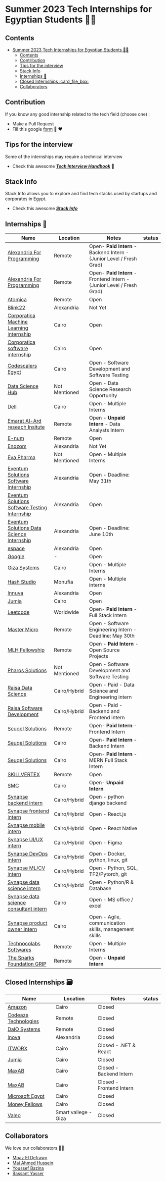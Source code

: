 # Summer 2023 Tech Internships for Egyptian Students 👩‍💻

## Contents
- [Summer 2023 Tech Internships for Egyptian Students 👩‍💻](#summer-2023-tech-internships-for-egyptian-students-)
  - [Contents](#contents)
  - [Contribution](#contribution)
  - [Tips for the interview](#tips-for-the-interview)
  - [Stack Info](#stack-info)
  - [Internships :necktie:](#internships-necktie)
  - [Closed Internships :card\_file\_box:](#closed-internships-card_file_box)
  - [Collaborators](#collaborators)
## Contribution
If you know any good internship related to the tech field (choose one) :
- Make a Pull Request
- Fill this google [form](https://docs.google.com/forms/d/e/1FAIpQLSf5ZYrhhYziWFQChdfxU_UWYacAHRsCuYpixuqhJ4pL_7RF-w/viewform?usp=sf_link) 🤗 ❤️

## Tips for the interview
Some of the internships may require a technical interview

- Check this awesome [***Tech Interview Handbook***](https://github.com/yangshun/tech-interview-handbook) 📖


## Stack Info
Stack Info allows you to explore and find tech stacks used by startups and corporates in Egypt.

- Check this awesome [***Stack Info***](http://www.stackinfo.me/)


## Internships :necktie:

| Name  |  Location |  Notes | status |
|---|---|-------------|--|
|[Alexandria For Programming](https://wuzzuf.net/internship/mMfiM2JMG3O1-Node-JS-Developer---internship---remotely-Alexandria-For-Programming-Alexandria-Egypt?o=21&l=sp&t=sj&a=internship%7Csearch-v3%7Cnavbl&s=31562264) | Remote | Open- <b>Paid Intern</b> -Backend Intern - (Junior Level / Fresh Grad)|
|[Alexandria For Programming](https://wuzzuf.net/internship/mxwed72WT420-React-JS-Developer---Internship-Remotely-Alexandria-For-Programming-Alexandria-Egypt?o=22&l=sp&t=sj&a=internship%7Csearch-v3%7Cnavbl&s=31562264) | Remote | Open- <b>Paid Intern</b> -Frontend Intern - (Junior Level / Fresh Grad)|
|[Atomica](https://careers.atomica.ai/job/c-software-engineer-internship/) | Remote | Open |
|[Blink22](https://blink22.com/) | Alexandria | Not Yet |
|[Corporatica Machine Learning internship](https://www.linkedin.com/posts/corporatica_corporatica-machineabrlearningabrinterns-activity-7016730755129073664-nYZE?utm_source=share&utm_medium=member_desktop) | Cairo | Open |
|[Corporatica software internship](https://www.linkedin.com/posts/corporatica_corporatica-softwareabrdeveloperabrintern-activity-6907334151385567232-Up48/?fbclid=IwAR08pSXicd_N6pfsB-8bCzBLOX_YUqBoRu7qNtZ4n5HioYS9XtUaITR9YkM) | Cairo |Open|
|[Codescalers Egypt](https://www.linkedin.com/posts/codescalers-egypt_internship-intern-internshipabropportunity-activity-7063797387210690560-dASD?utm_source=share&utm_medium=member_desktop) | Cairo |Open - Software Development and Software Testing|
|[Data Science Hub](https://docs.google.com/forms/d/e/1FAIpQLSewvsV_blQdHIbFuRMWnrxCeyROolzEQ-mpOsmlwK9SFmCi5Q/viewform?fbzx=3768006386583190091) | Not Mentioned | Open - Data Science Research Opportunity |
|[Dell](http://bitly.ws/EETR) | Cairo | Open - Multiple Interns |
|[Emarat Al-Ard reseach Insitute](https://docs.google.com/forms/d/e/1FAIpQLSf7baCk2wffDEohoQDo41zGTCRMAZloUuH0g-bVtwlxJYdATA/viewform) | Remote | Open - <b>Unpaid Intern</b> - Data Analysts Intern |
|[E-num](https://www.linkedin.com/posts/hassanel-seoudy_hiring-activity-6938900459000602624--6ew/?utm_source=linkedin_share&utm_medium=ios_app&fbclid=IwAR23uapqZdAM2tKNz0gpKKV-2ahTbF4wA7TGCpWDIu3LV8x3Oq4vaMi52K0) | Remote | Open |
|[Enozom](https://www.enozom.com/) | Alexandria | Not Yet |
|[Eva Pharma](https://www.linkedin.com/posts/eva-pharma_eti-application-activity-7063509210487042048-f464?utm_source=share&utm_medium=member_desktop) | Not Mentioned | Open - Multiple Interns|
|[Eventum Solutions Software Internship](https://odoo.eventumsolutions.com/jobs/detail/software-summer-internship-473) | Alexandria | Open - Deadline: May 31th |
|[Eventum Solutions Software Testing Internship](https://odoo.eventumsolutions.com/jobs/detail/software-testing-summer-internship-501) | Alexandria | Open |
|[Eventum Solutions Data Science Internship](https://odoo.eventumsolutions.com/jobs/detail/data-science-summer-internship-502) | Alexandria | Open - Deadline: June 10th |
|[espace](https://espace.com.eg/blog/announcing-espace-2023-internship-program/) | Alexandria | Open |
|[Google](https://careers.google.com/jobs/results/?category=DATA_CENTER_OPERATIONS&category=DEVELOPER_RELATIONS&category=HARDWARE_ENGINEERING&category=INFORMATION_TECHNOLOGY&category=MANUFACTURING_SUPPLY_CHAIN&category=NETWORK_ENGINEERING&category=PRODUCT_MANAGEMENT&category=PROGRAM_MANAGEMENT&category=SOFTWARE_ENGINEERING&category=TECHNICAL_INFRASTRUCTURE_ENGINEERING&category=TECHNICAL_SOLUTIONS&category=TECHNICAL_WRITING&category=USER_EXPERIENCE&employment_type=INTERN&jex=ENTRY_LEVEL)| - | Open |
|[Giza Systems](https://www.gizasystemscareers.com/en/egypt/jobs/headway-intern-2023-software-development-center-4688135/) | Cairo | Open - Multiple Interns|
|[Hash Studio](https://docs.google.com/forms/d/e/1FAIpQLSf6j83-hFvMfVBGBmPWMQ7bs_e8Y27ixP83DHfoA_OWUNeP6g/viewform?fbclid=IwAR0TdUiZdxuVlN-CvV3Rzm1YI8G_-e0JZLFwCNoZ33pbJGgKT5B2subQEZ8) | Monufia  | Open - Multiple interns |
|[Innuva](https://www.linkedin.com/posts/innuva_innuva-innuvians-university-activity-7062005481417957376-flR2?utm_source=share&utm_medium=member_android) | Alexandria | Open |
|[Jumia](https://boards.eu.greenhouse.io/jumia/jobs/4136290101?gh_src=9e802862teu)|Cairo|Open|
|[Leetcode](https://www.cognitoforms.com/LeetCodeLLC/FullStackEngineerIntern)| Worldwide | Open- <b>Paid Intern</b> - Full Stack Intern |
|[Master Micro](https://www.linkedin.com/posts/omranh_i-am-looking-for-smart-and-passionate-students-activity-7064303656535302145-Yeg3/?utm_source=share&utm_medium=member_android) | Remote | Open - Software Engineering Intern - Deadline: May 30th  |
|[MLH Fellowship](https://fellowship.mlh.io/) | Remote | Open - <b> Paid Intern </b> - Open Source Projects |
|[Pharos Solutions](https://forms.gle/humeeGqjZ7sUm6aD9) | Not Mentioned | Open - Software Development and Software Testing |
|[Raisa Data Science](https://raisaegypt.recruitee.com/o/2023-internship-data-science-and-engineering) | Cairo/Hybrid | Open - Paid - Data Science and Engineering intern |
|[Raisa Software Development](https://raisaegypt.recruitee.com/o/2023-internship-software-development) | Cairo/Hybrid | Open - Paid - Backend and Frontend intern |
|[Seuqel Solutions](https://wuzzuf.net/internship/IqkUjm26ktyu-Front-End-Developer---InternshipRemote-Seuqel-Solutions-Cairo-Egypt?o=5&l=sp&t=sj&a=internship%7Csearch-v3%7Cnavbl&s=31562264) | Remote | Open- <b>Paid Intern</b> -Frontend Intern |
|[Seuqel Solutions](https://wuzzuf.net/internship/jKuGfqbQLV8X-Node-JS---Backend-Developer-Internship-Seuqel-Solutions-Cairo-Egypt?l=dbp&t=rj&o=1&a=S1%7CC%7CM%7CV2)| Cairo | Open- <b>Paid Intern</b> -Backend Intern |
|[Seuqel Solutions](https://wuzzuf.net/internship/zhrsQuiWUeuB-MERN-Full-Stack-Developer-Internship-Seuqel-Solutions-Cairo-Egypt?o=11&l=sp&t=sj&a=internship%7Csearch-v3%7Cnavbl&s=31562264)| Cairo | Open- <b>Paid Intern</b> -MERN Full Stack Intern |
|[SKILLVERTEX](https://docs.google.com/forms/d/e/1FAIpQLSfH1Oqah1TuBRR5_3vaN94vzKe6fDsXwqUo0m76ZAnkY3nX_A/viewform) | Remote | Open |
|[SMC](https://docs.google.com/forms/d/e/1FAIpQLScxB95pTrMZzc2wH7BSS76n3gGKvIYglbcLv-EC2v7koW5Wfg/viewform)| Cairo | Open- <b>Unpaid Intern</b> |
|[Synapse backend intern](https://synapseanalytics.recruitee.com/o/backend-engineering-internship)| Cairo/Hybrid | Open - python django backend |
|[Synapse frontend intern](https://synapseanalytics.recruitee.com/o/frontend-engineering-internship-cairo)| Cairo/Hybrid | Open - React.js |
|[Synapse mobile intern](https://synapseanalytics.recruitee.com/o/react-native-mobile-development-internship)| Cairo/Hybrid | Open - React Native |
|[Synapse UI/UX intern](https://synapseanalytics.recruitee.com/o/ui-ux-internship)| Cairo/Hybrid | Open - Figma |
|[Synapse DevOps intern](https://synapseanalytics.recruitee.com/o/devops-engineering-internship)| Cairo/Hybrid | Open - Docker, python, linux, git |
|[Synapse ML/CV intern](https://synapseanalytics.recruitee.com/o/machine-learning-engineering-internship-computer-vision)| Cairo/Hybrid | Open - Python, SQL, TF2/Pytorch, git|
|[Synapse data science intern](https://synapseanalytics.recruitee.com/o/data-science-internship)| Cairo/Hybrid | Open - Python/R & Database |
|[Synapse data science consultant intern](https://synapseanalytics.recruitee.com/o/data-science-consultant-internship)| Cairo | Open - MS office / excel |
|[Synapse product owner intern](https://synapseanalytics.recruitee.com/o/product-owner-internship)| Cairo | Open - Agile, communication skills, management skills|
|[Technocolabs Softwares](https://docs.google.com/forms/d/e/1FAIpQLSdytYOR6tWfpVBVMb6HhkvPyqPqoDfRFh40fT4y7uosLsk5NA/viewform) | Remote | Open - Multiple Interns |
|[The Sparks Foundation GRIP](https://internship.thesparksfoundation.info/#steps-to-apply) | Remote | Open - <b>Unpaid Intern</b> |

## Closed Internships :card_file_box:

| Name  |  Location |  Notes | status |
|---|---|-------------|--|
|[Amazon](https://www.amazon.jobs/en/jobs/2273947/2023-software-dev-engineer-internship)| Cairo | Closed |
|[Codeaza Technologies](https://www.linkedin.com/feed/update/urn:li:activity:6941731943004672001/) | Remote | Closed |
|[DalO Systems](https://angel.co/company/dalosystems/jobs/1047126-junior-software-engineer-backend-intern) | Remote | Closed |
|[Inova](https://inovaeg.com/jobs/) | Alexandria | Closed |
|[ITWORX](https://lde.tbe.taleo.net/lde02/ats/careers/v2/viewRequisition?org=ITWO&cws=47&rid=1874) | Cairo | Closed - .NET & React |
|[Jumia](https://boards.eu.greenhouse.io/jumia/jobs/4136290101?gh_src=9e802862teu) | Cairo | Closed |
|[MaxAB](https://careers.maxab.io/p/fe62b37ca71d-edge-internship-program-backend-development) | Cairo | Closed - Backend Intern |
|[MaxAB](https://careers.maxab.io/p/70bc6e9293a8-edge-internship-program-frontend-development) | Cairo | Closed - Frontend Intern |
|[Microsoft Egypt](https://survey.alchemer.com/s3/7158711/Microsoft-Egypt-Development-Center-Summer-Engineering-Program-2023) | Cairo | Closed |
|[Money Fellows](https://www.linkedin.com/company/moneyfellows/jobs/) | Cairo | Closed |
|[Valeo](https://docs.google.com/forms/d/e/1FAIpQLSfZ4iNEIbvefAYviDC0jRizI_LnTgIO-Ii-eiVwc9IWk6-M2g/viewform) | Smart vallege - Giza | Closed |
## Collaborators
We love our collaborators 💜💜

* [Moaz El Defrawy](https://github.com/moaz-eldefrawy)
* [Mai Ahmed Hussein](https://github.com/MaiAhmedHussein)
* [Youssef Bazina](https://github.com/Bazina)
* [Bassant Yasser](https://github.com/Bassantyasser043)

